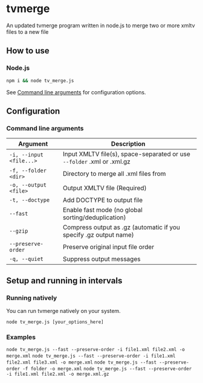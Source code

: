 # tvmerge

An updated tvmerge program written in node.js to merge two or more xmltv files to a new file

## How to use

### Node.js

```bash
npm i && node tv_merge.js
```

See [Command line arguments](#command-line-arguments) for configuration options.

## Configuration

### Command line arguments

| Argument                | Description                                                            |
| ----------------------- | ---------------------------------------------------------------------- |
| `-i, --input <file...>` | Input XMLTV file(s), space-separated or use `--folder` .xml or .xml.gz |
| `-f, --folder <dir>`    | Directory to merge all .xml files from                                 |
| `-o, --output <file>`   | Output XMLTV file (Required)                                           |
| `-t, --doctype`         | Add DOCTYPE to output file                                             |
| `--fast`                | Enable fast mode (no global sorting/deduplication)                     |
| `--gzip`                | Compress output as .gz (automatic if you specify .gz output name)      |
| `--preserve-order`      | Preserve original input file order                                     |
| `-q, --quiet`           | Suppress output messages                                               |

## Setup and running in intervals

### Running natively

You can run tvmerge natively on your system. 


`node tv_merge.js [your_options_here]`

### Examples

`node tv_merge.js --fast --preserve-order -i file1.xml file2.xml -o merge.xml`
`node tv_merge.js --fast --preserve-order -i file1.xml file2.xml file3.xml -o merge.xml`
`node tv_merge.js --fast --preserve-order -f folder -o merge.xml`
`node tv_merge.js --fast --preserve-order -i file1.xml file2.xml -o merge.xml.gz`